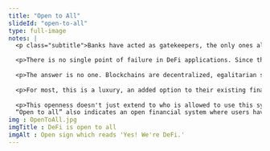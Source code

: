 ```yaml
--- 
title: "Open to All"
slideId: "open-to-all"
type: full-image
notes: |
  <p class="subtitle">Banks have acted as gatekeepers, the only ones allowed to administer certain services and products. DeFi takes control away from these central entities, allowing average crypto users the ability to "be the bank".</p>

  <p>There is no single point of failure in DeFi applications. Since there are no administrators, who decides who will be part of the network?</p>
    
  <p>The answer is no one. Blockchains are decentralized, egalitarian software that anyone can join. Simply download and run the program, download the blockchain, and you're part of the network.</p>
    
  <p>For most, this is a luxury, an added option to their existing financial system. Decentralized technology is specifically designed so that every person could participate. This makes sense considering some of Satoshi's visions concerning the average person having a say over the financial systems they participate in. Too often we have been beholden to banks that are more interested in corporate profits and staying in power than creating a financial system that is open to all.</p>
    
  <p>This openness doesn't just extend to who is allowed to use this system.
  “Open to all” also indicates an open financial system where users have full control over their financial decisions. This means that transactions cannot be censored in an open system. Compared with banks that don't have the average person's best interest in mind, an open, inclusive financial system offers more economic fairness.</p>
img : OpenToAll.jpg
imgTitle : DeFi is open to all
imgAlt : Open sign which reads 'Yes! We're DeFi.'
---
```

